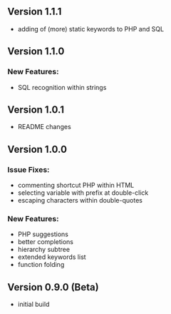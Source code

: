 ## Version 1.1.1

- adding of (more) static keywords to PHP and SQL

## Version 1.1.0

### New Features:

- SQL recognition within strings

## Version 1.0.1

- README changes

## Version 1.0.0 

### Issue Fixes:

- commenting shortcut PHP within HTML 
- selecting variable with prefix at double-click
- escaping characters within double-quotes
    
### New Features:

- PHP suggestions
- better completions
- hierarchy subtree
- extended keywords list
- function folding

## Version 0.9.0 (Beta)

- initial build